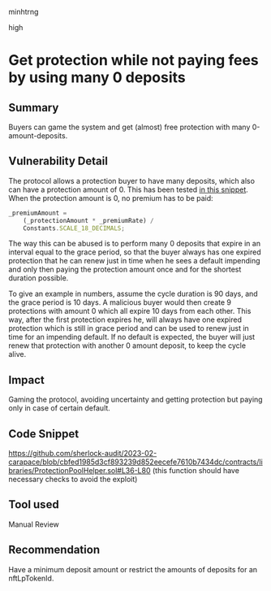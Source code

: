 minhtrng

high

# Get protection while not paying fees by using many 0 deposits

## Summary

Buyers can game the system and get (almost) free protection with many 0-amount-deposits.

## Vulnerability Detail

The protocol allows a protection buyer to have many deposits, which also can have a protection amount of 0. This has been tested [in this snippet](https://gist.github.com/Minh-Trng/9767482ed0a2b4a7c38cb3c313299e2f). When the protection amount is 0, no premium has to be paid:

```js
_premiumAmount =
    (_protectionAmount * _premiumRate) /
    Constants.SCALE_18_DECIMALS;
```

The way this can be abused is to perform many 0 deposits that expire in an interval equal to the grace period, so that the buyer always has one expired protection that he can renew just in time when he sees a default impending and only then paying the protection amount once and for the shortest duration possible.

To give an example in numbers, assume the cycle duration is 90 days, and the grace period is 10 days. A malicious buyer would then create 9 protections with amount 0 which all expire 10 days from each other. This way, after the first protection expires he, will always have one expired protection which is still in grace period and can be used to renew just in time for an impending default. If no default is expected, the buyer will just renew that protection with another 0 amount deposit, to keep the cycle alive.

## Impact

Gaming the protocol, avoiding uncertainty and getting protection but paying only in case of certain default.

## Code Snippet

https://github.com/sherlock-audit/2023-02-carapace/blob/cbfed1985d3cf893239d852eecefe7610b7434dc/contracts/libraries/ProtectionPoolHelper.sol#L36-L80 (this function should have necessary checks to avoid the exploit)

## Tool used

Manual Review

## Recommendation

Have a minimum deposit amount or restrict the amounts of deposits for an nftLpTokenId.
